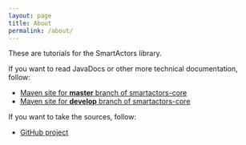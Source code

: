 ```yaml
---
layout: page
title: About
permalink: /about/
---
```


These are tutorials for the SmartActors library.

If you want to read JavaDocs or other more technical documentation, follow:

* [Maven site for __master__ branch of smartactors-core](http://smarttools.github.io//smartactors-core/)
* [Maven site for __develop__ branch of smartactors-core](http://smarttools.github.io//smartactors-core/develop/)

If you want to take the sources, follow:

* [GitHub project](https://github.com/SmartTools/smartactors-core)

